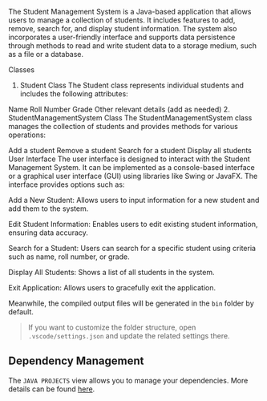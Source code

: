 The Student Management System is a Java-based application that allows users to manage a collection of students. It includes features to add, remove, search for, and display student information. The system also incorporates a user-friendly interface and supports data persistence through methods to read and write student data to a storage medium, such as a file or a database.

Classes
1. Student Class
The Student class represents individual students and includes the following attributes:

Name
Roll Number
Grade
Other relevant details (add as needed)
2. StudentManagementSystem Class
The StudentManagementSystem class manages the collection of students and provides methods for various operations:

Add a student
Remove a student
Search for a student
Display all students
User Interface
The user interface is designed to interact with the Student Management System. It can be implemented as a console-based interface or a graphical user interface (GUI) using libraries like Swing or JavaFX. The interface provides options such as:

Add a New Student: Allows users to input information for a new student and add them to the system.

Edit Student Information: Enables users to edit existing student information, ensuring data accuracy.

Search for a Student: Users can search for a specific student using criteria such as name, roll number, or grade.

Display All Students: Shows a list of all students in the system.

Exit Application: Allows users to gracefully exit the application.



Meanwhile, the compiled output files will be generated in the `bin` folder by default.

> If you want to customize the folder structure, open `.vscode/settings.json` and update the related settings there.

## Dependency Management

The `JAVA PROJECTS` view allows you to manage your dependencies. More details can be found [here](https://github.com/microsoft/vscode-java-dependency#manage-dependencies).
